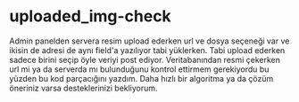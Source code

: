 # uploaded_img-check

Admin panelden servera resim upload ederken url ve dosya seçeneği var ve ikisin de adresi de aynı field'a yazılıyor tabi yüklerken. Tabi upload ederken sadece birini seçip öyle veriyi post ediyor. Veritabanından resmi çekerken url mi ya da serverda mı bulunduğunu kontrol ettirmem gerekiyordu bu yüzden bu kod parçacığını yazdım. Daha hızlı bir algoritma ya da çözüm öneriniz varsa desteklerinizi bekliyorum.

